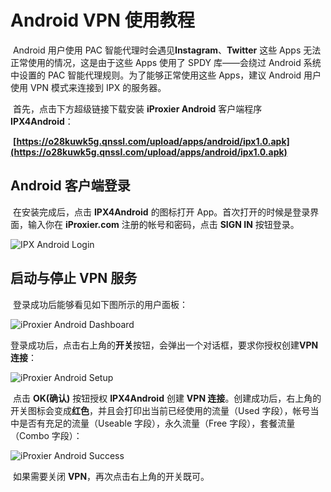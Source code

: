 # Android VPN 使用教程

​	Android 用户使用 PAC 智能代理时会遇见**Instagram**、**Twitter** 这些 Apps 无法正常使用的情况，这是由于这些 Apps 使用了 SPDY 库——会绕过 Android 系统中设置的 PAC 智能代理规则。为了能够正常使用这些 Apps，建议 Android 用户使用 VPN 模式来连接到 IPX 的服务器。

​	首先，点击下方超级链接下载安装 **iProxier Android** 客户端程序 **IPX4Android**：

​	**[https://o28kuwk5g.qnssl.com/upload/apps/android/ipx1.0.apk](https://o28kuwk5g.qnssl.com/upload/apps/android/ipx1.0.apk)**

## Android 客户端登录

​	在安装完成后，点击 **IPX4Android** 的图标打开 App。首次打开的时候是登录界面，输入你在 **iProxier.com** 注册的帐号和密码，点击 **SIGN IN** 按钮登录。

![IPX Android Login](https://o28kuwk5g.qnssl.com/upload/images/ipx4android/v1.0_login.png-mid)



## 启动与停止 VPN 服务

​	登录成功后能够看见如下图所示的用户面板：

![iProxier Android Dashboard](https://o28kuwk5g.qnssl.com/upload/images/ipx4android/v1.0_dashboard.png-mid)

​	登录成功后，点击右上角的**开关**按钮，会弹出一个对话框，要求你授权创建**VPN连接**：

![iProxier Android Setup](https://o28kuwk5g.qnssl.com/upload/images/ipx4android/v1.0_setup.png-mid)

​	点击 **OK(确认)** 按钮授权 **IPX4Android** 创建 **VPN 连接**。创建成功后，右上角的开关图标会变成**红色**，并且会打印出当前已经使用的流量（Used 字段），帐号当中是否有充足的流量（Useable 字段），永久流量（Free 字段），套餐流量（Combo 字段）：

![iProxier Android Success](https://o28kuwk5g.qnssl.com/upload/images/ipx4android/v1.0_success.png-mid)

​	如果需要关闭 **VPN**，再次点击右上角的开关既可。